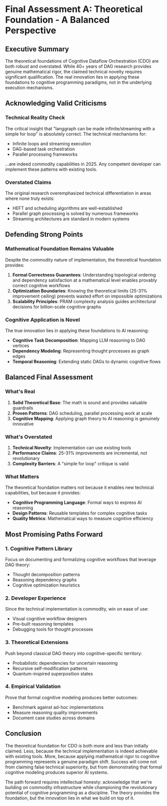 # Final Assessment A: Theoretical Foundation - A Balanced Perspective

## Executive Summary

The theoretical foundations of Cognitive Dataflow Orchestration (CDO) are both robust and overstated. While 40+ years of DAG research provides genuine mathematical rigor, the claimed technical novelty requires significant qualification. The real innovation lies in applying these foundations to cognitive programming paradigms, not in the underlying execution mechanisms.

## Acknowledging Valid Criticisms

### Technical Reality Check
The critical insight that "langgraph can be made infinite/streaming with a simple for loop" is absolutely correct. The technical mechanisms for:
- Infinite loops and streaming execution
- DAG-based task orchestration  
- Parallel processing frameworks

...are indeed commodity capabilities in 2025. Any competent developer can implement these patterns with existing tools.

### Overstated Claims
The original research overemphasized technical differentiation in areas where none truly exists:
- HEFT and scheduling algorithms are well-established
- Parallel graph processing is solved by numerous frameworks
- Streaming architectures are standard in modern systems

## Defending Strong Points

### Mathematical Foundation Remains Valuable
Despite the commodity nature of implementation, the theoretical foundation provides:

1. **Formal Correctness Guarantees**: Understanding topological ordering and dependency satisfaction at a mathematical level enables provably correct cognitive workflows
2. **Optimization Boundaries**: Knowing the theoretical limits (25-31% improvement ceiling) prevents wasted effort on impossible optimizations
3. **Scalability Principles**: PRAM complexity analysis guides architectural decisions for billion-scale cognitive graphs

### Cognitive Application is Novel
The true innovation lies in applying these foundations to AI reasoning:
- **Cognitive Task Decomposition**: Mapping LLM reasoning to DAG vertices
- **Dependency Modeling**: Representing thought processes as graph edges
- **Temporal Reasoning**: Extending static DAGs to dynamic cognitive flows

## Balanced Final Assessment

### What's Real
1. **Solid Theoretical Base**: The math is sound and provides valuable guardrails
2. **Proven Patterns**: DAG scheduling, parallel processing work at scale
3. **Cognitive Mapping**: Applying graph theory to AI reasoning is genuinely innovative

### What's Overstated  
1. **Technical Novelty**: Implementation can use existing tools
2. **Performance Claims**: 25-31% improvements are incremental, not revolutionary
3. **Complexity Barriers**: A "simple for loop" critique is valid

### What Matters
The theoretical foundation matters not because it enables new technical capabilities, but because it provides:
- **Cognitive Programming Language**: Formal ways to express AI reasoning
- **Design Patterns**: Reusable templates for complex cognitive tasks
- **Quality Metrics**: Mathematical ways to measure cognitive efficiency

## Most Promising Paths Forward

### 1. Cognitive Pattern Library
Focus on documenting and formalizing cognitive workflows that leverage DAG theory:
- Thought decomposition patterns
- Reasoning dependency graphs  
- Cognitive optimization heuristics

### 2. Developer Experience
Since the technical implementation is commodity, win on ease of use:
- Visual cognitive workflow designers
- Pre-built reasoning templates
- Debugging tools for thought processes

### 3. Theoretical Extensions
Push beyond classical DAG theory into cognitive-specific territory:
- Probabilistic dependencies for uncertain reasoning
- Recursive self-modification patterns
- Quantum-inspired superposition states

### 4. Empirical Validation
Prove that formal cognitive modeling produces better outcomes:
- Benchmark against ad-hoc implementations
- Measure reasoning quality improvements
- Document case studies across domains

## Conclusion

The theoretical foundation for CDO is both more and less than initially claimed. Less, because the technical implementation is indeed achievable with existing tools. More, because applying mathematical rigor to cognitive programming represents a genuine paradigm shift. Success will come not from claiming false technical superiority, but from demonstrating that formal cognitive modeling produces superior AI systems.

The path forward requires intellectual honesty: acknowledge that we're building on commodity infrastructure while championing the revolutionary potential of cognitive programming as a discipline. The theory provides the foundation, but the innovation lies in what we build on top of it.